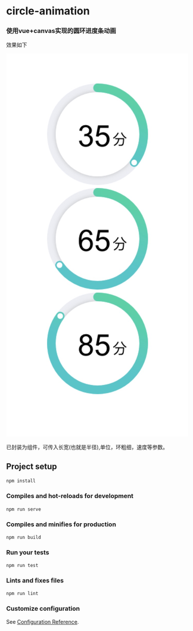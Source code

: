 # circle-animation

### 使用vue+canvas实现的圆环进度条动画

效果如下

![avatar](/public/效果.jpg)

已封装为组件，可传入长宽(也就是半径),单位，环粗细，速度等参数。

## Project setup
```
npm install
```

### Compiles and hot-reloads for development
```
npm run serve
```

### Compiles and minifies for production
```
npm run build
```

### Run your tests
```
npm run test
```

### Lints and fixes files
```
npm run lint
```

### Customize configuration
See [Configuration Reference](https://cli.vuejs.org/config/).
